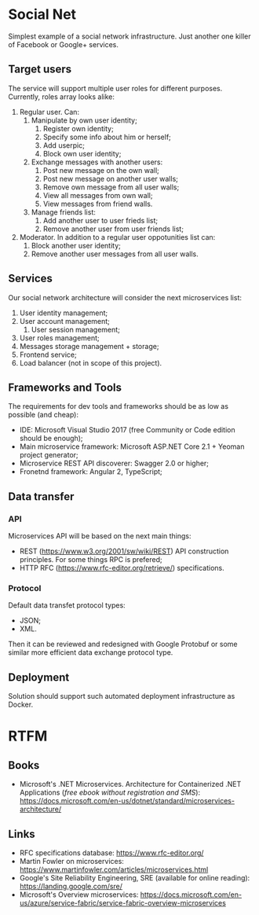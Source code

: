 # Social Net
Simplest example of a social network infrastructure.
Just another one killer of Facebook or Google+ services.
## Target users
The service will support multiple user roles for different purposes. Currently, roles array looks alike:
1. Regular user. Can:
    1. Manipulate by own user identity;
        1. Register own identity;
        1. Specify some info about him or herself;
        1. Add userpic;
        1. Block own user identity;
    1. Exchange messages with another users:
        1. Post new message on the own wall;
        1. Post new message on another user walls;
        1. Remove own message from all user walls;
        1. View all messages from own wall;
        1. View messages from friend walls.
    1. Manage friends list:
        1. Add another user to user frieds list;
        1. Remove another user from user friends list; 
1. Moderator. In addition to a regular user oppotunities list can:
    1. Block another user identity;
    1. Remove another user messages from all user walls.
## Services
Our social network architecture will consider the next microservices list:
1. User identity management;
1. User account management;
    1. User session management;
1. User roles management;
1. Messages storage management + storage;
1. Frontend service;
1. Load balancer (not in scope of this project).
## Frameworks and Tools
The requirements for dev tools and frameworks should be as low as possible (and cheap):
* IDE: Microsoft Visual Studio 2017 (free Community or Code edition should be enough);
* Main microservice framework: Microsoft ASP.NET Core 2.1 + Yeoman project generator;
* Microservice REST API discoverer: Swagger 2.0 or higher;
* Fronetnd framework: Angular 2, TypeScript;
## Data transfer
### API
Microservices API will be based on the next main things:
* REST (https://www.w3.org/2001/sw/wiki/REST) API construction principles. For some things RPC is prefered;
* HTTP RFC (https://www.rfc-editor.org/retrieve/) specifications.
### Protocol
Default data transfet protocol types:
* JSON;
* XML.

Then it can be reviewed and redesigned with Google Protobuf or some similar more efficient data exchange protocol type.
## Deployment
Solution should support such automated deployment infrastructure as Docker.
# RTFM
## Books
* Microsoft's .NET Microservices. Architecture for Containerized .NET Applications (<i>free ebook without registration and SMS</i>): https://docs.microsoft.com/en-us/dotnet/standard/microservices-architecture/
## Links
* RFC specifications database: https://www.rfc-editor.org/
* Martin Fowler on microservices: https://www.martinfowler.com/articles/microservices.html
* Google's Site Reliability Engineering, SRE (available for online reading): https://landing.google.com/sre/
* Microsoft's Overview microservices: https://docs.microsoft.com/en-us/azure/service-fabric/service-fabric-overview-microservices
